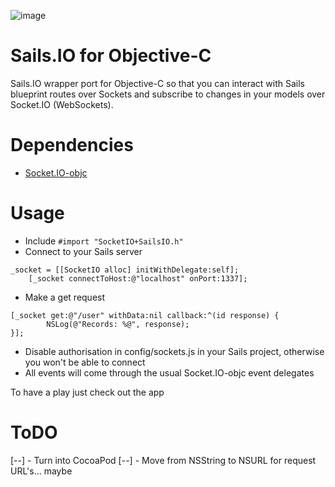 ![image](http://assets.fishrod.co.uk/emails/signatures/logo-new.gif)

# Sails.IO for Objective-C
Sails.IO wrapper port for Objective-C so that you can interact with Sails blueprint routes over Sockets and subscribe to changes in your models over Socket.IO (WebSockets).

# Dependencies
* [Socket.IO-objc](https://github.com/pkyeck/socket.IO-objc)

# Usage
* Include ```#import "SocketIO+SailsIO.h"```
* Connect to your Sails server

```
_socket = [[SocketIO alloc] initWithDelegate:self];
    [_socket connectToHost:@"localhost" onPort:1337];    
```
* Make a get request

```
[_socket get:@"/user" withData:nil callback:^(id response) {
        NSLog(@"Records: %@", response);
}];
```

* Disable authorisation in config/sockets.js in your Sails project, otherwise you won't be able to connect
* All events will come through the usual Socket.IO-objc event delegates

To have a play just check out the app 



# ToDO
[--] - Turn into CocoaPod
[--] - Move from NSString to NSURL for request URL's... maybe